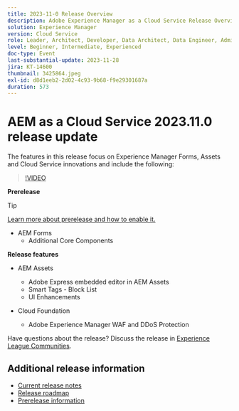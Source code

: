 ```yaml
---
title: 2023-11-0 Release Overview
description: Adobe Experience Manager as a Cloud Service Release Overview Video 2023.11.0, the features in this release focus on Experience Manager Forms, Assets and Cloud Service
solution: Experience Manager
version: Cloud Service
role: Leader, Architect, Developer, Data Architect, Data Engineer, Admin, User
level: Beginner, Intermediate, Experienced
doc-type: Event
last-substantial-update: 2023-11-28
jira: KT-14600
thumbnail: 3425864.jpeg
exl-id: d8d1eeb2-2d02-4c93-9b68-f9e29301687a
duration: 573
---
```

# AEM as a Cloud Service 2023.11.0 release update 

The features in this release focus on Experience Manager Forms, Assets and Cloud Service innovations and include the following:

>[!VIDEO](https://video.tv.adobe.com/v/3425864/?learn=on)

**Prerelease**

>[!TIP]
>
>[Learn more about prerelease and how to enable it.](https://experienceleague.adobe.com/docs/experience-manager-cloud-service/content/release-notes/prerelease.html)

* AEM Forms
  * Additional Core Components

**Release features**

* AEM Assets
  * Adobe Express embedded editor in AEM Assets
  * Smart Tags - Block List
  * UI Enhancements

* Cloud Foundation
  * Adobe Experience Manager WAF and DDoS Protection

Have questions about the release?  Discuss the release in [Experience League Communities](https://adobe.ly/3uBHk1D).

## Additional release information

* [Current release notes](https://experienceleague.adobe.com/docs/experience-manager-cloud-service/content/release-notes/home.html)
* [Release roadmap](https://experienceleague.adobe.com/docs/experience-manager-release-information/aem-release-updates/update-releases-roadmap.html)
* [Prerelease information](https://experienceleague.adobe.com/docs/experience-manager-cloud-service/content/release-notes/prerelease.html)
